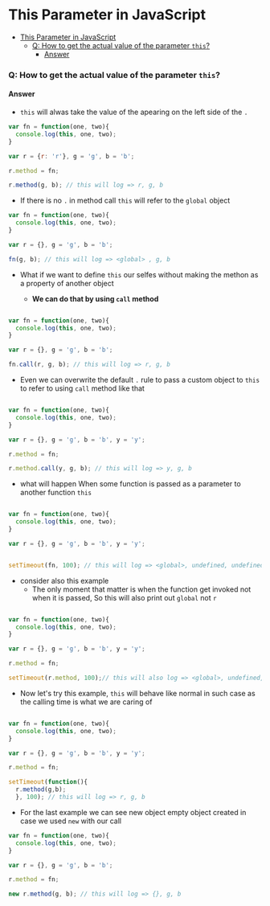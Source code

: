 # This Parameter in JavaScript
<!-- TOC -->

- [This Parameter in JavaScript](#this-parameter-in-javascript)
    - [Q: How to get the actual value of the parameter `this`?](#q-how-to-get-the-actual-value-of-the-parameter-this)
      - [Answer](#answer)

<!-- /TOC -->

### Q: How to get the actual value of the parameter `this`?

#### Answer

- `this` will alwas take the value of the apearing on the left side of the `.` 

```javascript
var fn = function(one, two){
  console.log(this, one, two);
}

var r = {r: 'r'}, g = 'g', b = 'b';

r.method = fn;

r.method(g, b); // this will log => r, g, b
```

- If there is no `.` in method call `this` will refer to the `global` object

```javascript
var fn = function(one, two){
  console.log(this, one, two);
}

var r = {}, g = 'g', b = 'b';

fn(g, b); // this will log => <global> , g, b
```

- What if we want to define `this` our selfes without making the methon as a property of another object

    - **We can do that by using `call` method**

```javascript

var fn = function(one, two){
  console.log(this, one, two);
}

var r = {}, g = 'g', b = 'b';

fn.call(r, g, b); // this will log => r, g, b

```
- Even we can overwrite the default `.` rule to pass a custom object to `this` to refer to using `call` method like that

```javascript

var fn = function(one, two){
  console.log(this, one, two);
}

var r = {}, g = 'g', b = 'b', y = 'y';

r.method = fn;

r.method.call(y, g, b); // this will log => y, g, b

``` 

- what will happen When some function is passed as a parameter to another function `this` 

```javascript

var fn = function(one, two){
  console.log(this, one, two);
}

var r = {}, g = 'g', b = 'b', y = 'y';


setTimeout(fn, 100); // this will log => <global>, undefined, undefined

```

- consider also this example 
    - The only moment that matter is when the function get invoked not when it is passed, So this will also print out `global` not `r`

```javascript

var fn = function(one, two){
  console.log(this, one, two);
}

var r = {}, g = 'g', b = 'b', y = 'y';

r.method = fn;

setTimeout(r.method, 100);// this will also log => <global>, undefined, undefined

```

- Now let's try this example, `this` will behave like normal in such case as the calling time is what we are caring of

```javascript

var fn = function(one, two){
  console.log(this, one, two);
}

var r = {}, g = 'g', b = 'b', y = 'y';

r.method = fn;

setTimeout(function(){
  r.method(g,b);
  }, 100); // this will log => r, g, b

```

- For the last example we can see new object empty object created in case we used `new` with our call

```javascript
var fn = function(one, two){
  console.log(this, one, two);
}

var r = {}, g = 'g', b = 'b';

r.method = fn;

new r.method(g, b); // this will log => {}, g, b

```